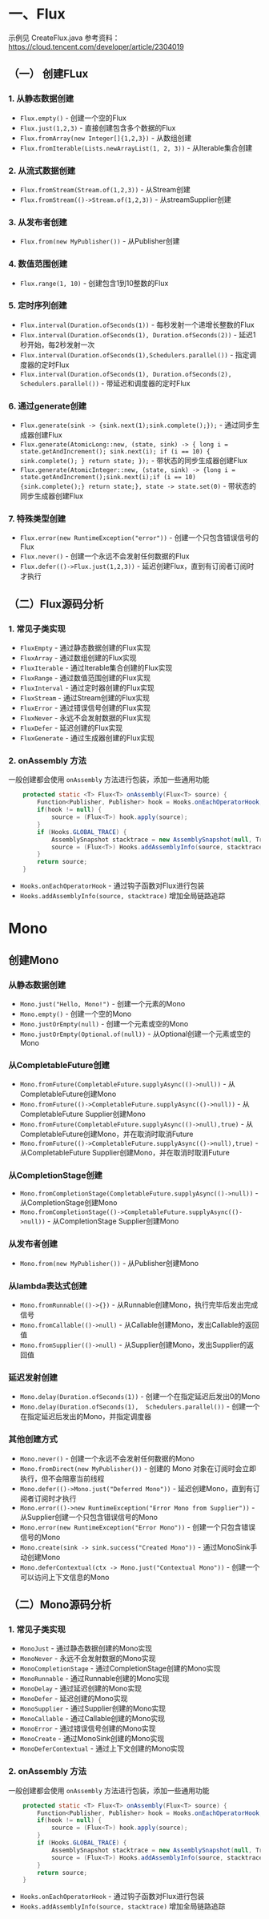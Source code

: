 
# 一、Flux
示例见 CreateFlux.java
参考资料：
https://cloud.tencent.com/developer/article/2304019
## （一） 创建FLux
### 1. 从静态数据创建
- `Flux.empty()` - 创建一个空的Flux
- `Flux.just(1,2,3)` - 直接创建包含多个数据的Flux
- `Flux.fromArray(new Integer[]{1,2,3})` - 从数组创建
- `Flux.fromIterable(Lists.newArrayList(1, 2, 3))` - 从Iterable集合创建

### 2. 从流式数据创建
- `Flux.fromStream(Stream.of(1,2,3))` - 从Stream创建
- `Flux.fromStream(()->Stream.of(1,2,3))` - 从streamSupplier创建

### 3. 从发布者创建
- `Flux.from(new MyPublisher())` - 从Publisher创建

### 4. 数值范围创建
- `Flux.range(1, 10)` - 创建包含1到10整数的Flux

### 5. 定时序列创建
- `Flux.interval(Duration.ofSeconds(1))` - 每秒发射一个递增长整数的Flux
- `Flux.interval(Duration.ofSeconds(1), Duration.ofSeconds(2))` - 延迟1秒开始，每2秒发射一次
- `Flux.interval(Duration.ofSeconds(1),Schedulers.parallel())` - 指定调度器的定时Flux
- `Flux.interval(Duration.ofSeconds(1), Duration.ofSeconds(2), Schedulers.parallel())` - 带延迟和调度器的定时Flux

### 6. 通过generate创建
- `Flux.generate(sink -> {sink.next(1);sink.complete();});` - 通过同步生成器创建Flux
- `Flux.generate(AtomicLong::new, (state, sink) -> { long i = state.getAndIncrement(); sink.next(i); if (i == 10) { sink.complete(); } return state; });` - 带状态的同步生成器创建Flux
- `Flux.generate(AtomicInteger::new, (state, sink) -> {long i = state.getAndIncrement();sink.next(i);if (i == 10) {sink.complete();} return state;}, state -> state.set(0)` - 带状态的同步生成器创建Flux

### 7. 特殊类型创建
- `Flux.error(new RuntimeException("error"))` - 创建一个只包含错误信号的Flux
- `Flux.never()` - 创建一个永远不会发射任何数据的Flux
- `Flux.defer(()->Flux.just(1,2,3))` - 延迟创建Flux，直到有订阅者订阅时才执行

## （二）Flux源码分析
### 1. 常见子类实现
- `FluxEmpty` - 通过静态数据创建的Flux实现
- `FluxArray` - 通过数组创建的Flux实现
- `FluxIterable` - 通过Iterable集合创建的Flux实现
- `FluxRange` - 通过数值范围创建的Flux实现
- `FluxInterval` - 通过定时器创建的Flux实现
- `FluxStream` - 通过Stream创建的Flux实现
- `FluxError` - 通过错误信号创建的Flux实现
- `FluxNever` - 永远不会发射数据的Flux实现
- `FluxDefer` - 延迟创建的Flux实现
- `FluxGenerate` - 通过生成器创建的Flux实现
### 2. onAssembly 方法
一般创建都会使用 `onAssembly` 方法进行包装，添加一些通用功能
```java
	protected static <T> Flux<T> onAssembly(Flux<T> source) {
		Function<Publisher, Publisher> hook = Hooks.onEachOperatorHook;
		if(hook != null) {
			source = (Flux<T>) hook.apply(source);
		}
		if (Hooks.GLOBAL_TRACE) {
			AssemblySnapshot stacktrace = new AssemblySnapshot(null, Traces.callSiteSupplierFactory.get());
			source = (Flux<T>) Hooks.addAssemblyInfo(source, stacktrace);
		}
		return source;
	}
```
- `Hooks.onEachOperatorHook` - 通过钩子函数对Flux进行包装
- `Hooks.addAssemblyInfo(source, stacktrace)` 增加全局链路追踪

# Mono
## 创建Mono
### 从静态数据创建
- `Mono.just("Hello, Mono!")` - 创建一个元素的Mono
- `Mono.empty()` - 创建一个空的Mono
- `Mono.justOrEmpty(null)` - 创建一个元素或空的Mono
- `Mono.justOrEmpty(Optional.of(null))` - 从Optional创建一个元素或空的Mono

### 从CompletableFuture创建
- `Mono.fromFuture(CompletableFuture.supplyAsync(()->null))` - 从CompletableFuture创建Mono
- `Mono.fromFuture(()->CompletableFuture.supplyAsync(()->null))` - 从CompletableFuture Supplier创建Mono
- `Mono.fromFuture(CompletableFuture.supplyAsync(()->null),true)` - 从CompletableFuture创建Mono，并在取消时取消Future
- `Mono.fromFuture(()->CompletableFuture.supplyAsync(()->null),true)` - 从CompletableFuture Supplier创建Mono，并在取消时取消Future

### 从CompletionStage创建
- `Mono.fromCompletionStage(CompletableFuture.supplyAsync(()->null))` - 从CompletionStage创建Mono
- `Mono.fromCompletionStage(()->CompletableFuture.supplyAsync(()->null))` - 从CompletionStage Supplier创建Mono

### 从发布者创建
- `Mono.from(new MyPublisher())` - 从Publisher创建Mono

### 从lambda表达式创建
- `Mono.fromRunnable(()->{})` - 从Runnable创建Mono，执行完毕后发出完成信号
- `Mono.fromCallable(()->null)` - 从Callable创建Mono，发出Callable的返回值
- `Mono.fromSupplier(()->null)` - 从Supplier创建Mono，发出Supplier的返回值


### 延迟发射创建
- `Mono.delay(Duration.ofSeconds(1))` - 创建一个在指定延迟后发出0的Mono
- `Mono.delay(Duration.ofSeconds(1),  Schedulers.parallel())` - 创建一个在指定延迟后发出的Mono，并指定调度器

### 其他创建方式
- `Mono.never()` - 创建一个永远不会发射任何数据的Mono
- `Mono.fromDirect(new MyPublisher())` - 创建的 Mono 对象在订阅时会立即执行，但不会阻塞当前线程
- `Mono.defer(()->Mono.just("Deferred Mono"))` - 延迟创建Mono，直到有订阅者订阅时才执行
- `Mono.error(()->new RuntimeException("Error Mono from Supplier"))` - 从Supplier创建一个只包含错误信号的Mono
- `Mono.error(new RuntimeException("Error Mono"))` - 创建一个只包含错误信号的Mono
- `Mono.create(sink -> sink.success("Created Mono"))` - 通过MonoSink手动创建Mono
- `Mono.deferContextual(ctx -> Mono.just("Contextual Mono"))` - 创建一个可以访问上下文信息的Mono
## （二）Mono源码分析
### 1. 常见子类实现
- `MonoJust` - 通过静态数据创建的Mono实现
- `MonoNever` - 永远不会发射数据的Mono实现
- `MonoCompletionStage` - 通过CompletionStage创建的Mono实现
- `MonoRunnable` - 通过Runnable创建的Mono实现
- `MonoDelay` - 通过延迟创建的Mono实现
- `MonoDefer` - 延迟创建的Mono实现
- `MonoSupplier` - 通过Supplier创建的Mono实现
- `MonoCallable` - 通过Callable创建的Mono实现
- `MonoError` - 通过错误信号创建的Mono实现
- `MonoCreate` - 通过MonoSink创建的Mono实现
- `MonoDeferContextual` - 通过上下文创建的Mono实现

### 2. onAssembly 方法
一般创建都会使用 `onAssembly` 方法进行包装，添加一些通用功能
```java
	protected static <T> Flux<T> onAssembly(Flux<T> source) {
		Function<Publisher, Publisher> hook = Hooks.onEachOperatorHook;
		if(hook != null) {
			source = (Flux<T>) hook.apply(source);
		}
		if (Hooks.GLOBAL_TRACE) {
			AssemblySnapshot stacktrace = new AssemblySnapshot(null, Traces.callSiteSupplierFactory.get());
			source = (Flux<T>) Hooks.addAssemblyInfo(source, stacktrace);
		}
		return source;
	}
```
- `Hooks.onEachOperatorHook` - 通过钩子函数对Flux进行包装
- `Hooks.addAssemblyInfo(source, stacktrace)` 增加全局链路追踪
